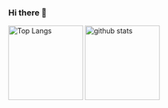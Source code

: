 ### Hi there 👋

<!--
**ryuta-messi/ryuta-messi** is a ✨ _special_ ✨ repository because its `README.md` (this file) appears on your GitHub profile.

Here are some ideas to get you started:

- 🔭 I’m currently working on ...
- 🌱 I’m currently learning ...
- 👯 I’m looking to collaborate on ...
- 🤔 I’m looking for help with ...
- 💬 Ask me about ...
- 📫 How to reach me: ...
- 😄 Pronouns: ...
- ⚡ Fun fact: ...
-->


<p align="left"> 
  <img alt="Top Langs" height="150px" src="https://github-readme-stats.vercel.app/api/top-langs/?username=ryuta-messi&layout=compact&show_icons=true&theme=material-palenight" />
  <img alt="github stats" height="150px" src="https://github-readme-stats.vercel.app/api?username=ryuta-messi&theme=material-palenight&show_icons=ture" />
</p>
